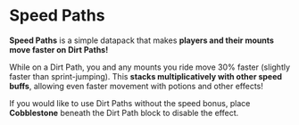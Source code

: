 # Speed Paths

**Speed Paths** is a simple datapack that makes **players and their mounts move faster on Dirt Paths!**

While on a Dirt Path, you and any mounts you ride move 30% faster (slightly faster than sprint-jumping). This **stacks multiplicatively with other speed buffs**, allowing even faster movement with potions and other effects!

If you would like to use Dirt Paths without the speed bonus, place **Cobblestone** beneath the Dirt Path block to disable the effect.
